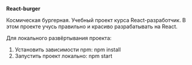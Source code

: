 **React-burger**

Космическая бургерная. Учебный проект курса React-разработчик. В этом проекте учусь правильно и красиво разрабатывать на React.

Для локального развёртывания проекта: 

1. Установить зависимости npm: npm install
2. Запустить проект локально: npm start



